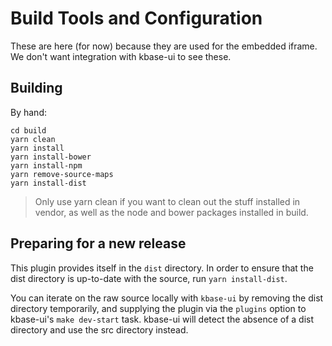 # Build Tools and Configuration

These are here (for now) because they are used for the embedded iframe. We don't want integration with kbase-ui to see these.

## Building

By hand:

```
cd build
yarn clean
yarn install
yarn install-bower
yarn install-npm
yarn remove-source-maps
yarn install-dist
```

> Only use yarn clean if you want to clean out the stuff installed in vendor, as well as the node and bower packages installed in build.

## Preparing for a new release

This plugin provides itself in the `dist` directory. In order to ensure that the dist directory is up-to-date with the source, run `yarn install-dist`.

You can iterate on the raw source locally with `kbase-ui` by removing the dist directory temporarily, and supplying the plugin via the `plugins` option to kbase-ui's `make dev-start` task. kbase-ui will detect the absence of a dist directory and use the src directory instead.